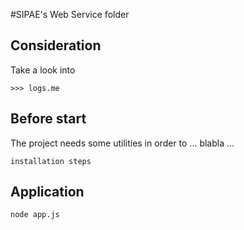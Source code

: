 #SIPAE's Web Service folder

Consideration
-------------
Take a look into 
```
>>> logs.me
```

Before start
------------
The project needs some utilities in order to ... blabla ...
```
installation steps
```



Application 
-------------------------
```
node app.js
```
